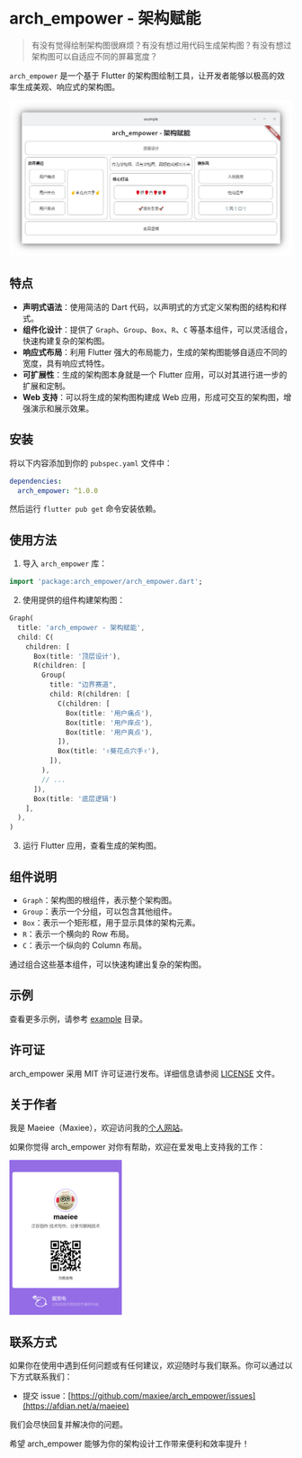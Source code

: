 # arch_empower - 架构赋能

> 有没有觉得绘制架构图很麻烦？有没有想过用代码生成架构图？有没有想过架构图可以自适应不同的屏幕宽度？

`arch_empower` 是一个基于 Flutter 的架构图绘制工具，让开发者能够以极高的效率生成美观、响应式的架构图。

![](doc/images/demo.png)

## 特点

- **声明式语法**：使用简洁的 Dart 代码，以声明式的方式定义架构图的结构和样式。
- **组件化设计**：提供了 `Graph`、`Group`、`Box`、`R`、`C` 等基本组件，可以灵活组合，快速构建复杂的架构图。
- **响应式布局**：利用 Flutter 强大的布局能力，生成的架构图能够自适应不同的宽度，具有响应式特性。
- **可扩展性**：生成的架构图本身就是一个 Flutter 应用，可以对其进行进一步的扩展和定制。
- **Web 支持**：可以将生成的架构图构建成 Web 应用，形成可交互的架构图，增强演示和展示效果。

## 安装

将以下内容添加到你的 `pubspec.yaml` 文件中：

```yaml
dependencies:
  arch_empower: ^1.0.0
```

然后运行 `flutter pub get` 命令安装依赖。

## 使用方法

1. 导入 `arch_empower` 库：

```dart
import 'package:arch_empower/arch_empower.dart';
```

2. 使用提供的组件构建架构图：

```dart
Graph(
  title: 'arch_empower - 架构赋能',
  child: C(
    children: [
      Box(title: '顶层设计'),
      R(children: [
        Group(
          title: "边界赛道",
          child: R(children: [
            C(children: [
              Box(title: '用户痛点'),
              Box(title: '用户痒点'),
              Box(title: '用户爽点'),
            ]),
            Box(title: '✌️葵花点穴手✌️'),
          ]),
        ),
        // ...
      ]),
      Box(title: '底层逻辑')
    ],
  ),
)
```

3. 运行 Flutter 应用，查看生成的架构图。

## 组件说明

- `Graph`：架构图的根组件，表示整个架构图。
- `Group`：表示一个分组，可以包含其他组件。
- `Box`：表示一个矩形框，用于显示具体的架构元素。
- `R`：表示一个横向的 Row 布局。
- `C`：表示一个纵向的 Column 布局。

通过组合这些基本组件，可以快速构建出复杂的架构图。

## 示例

查看更多示例，请参考 [example](example) 目录。

## 许可证

arch_empower 采用 MIT 许可证进行发布。详细信息请参阅 [LICENSE](LICENSE) 文件。

## 关于作者

我是 Maeiee（Maxiee），欢迎访问我的[个人网站](https://maxieewong.com/)。

如果你觉得 arch_empower 对你有帮助，欢迎在爱发电上支持我的工作：

[<img src="docs/images/afd.jpg" alt="sponsor" width="200"/>](./doc/images/afd.jpg)

## 联系方式

如果你在使用中遇到任何问题或有任何建议，欢迎随时与我们联系。你可以通过以下方式联系我们：

- 提交 issue：[https://github.com/maxiee/arch_empower/issues](https://afdian.net/a/maeiee)

我们会尽快回复并解决你的问题。

希望 arch_empower 能够为你的架构设计工作带来便利和效率提升！